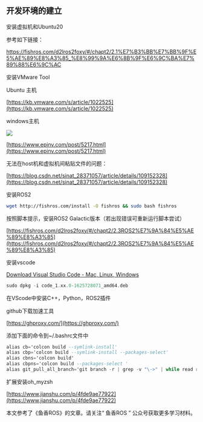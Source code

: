 ## 开发环境的建立

安装虚拟机和Ubuntu20

参考如下链接：

[https://fishros.com/d2lros2foxy/#/chapt2/2.1%E7%B3%BB%E7%BB%9F%E5%AE%89%E8%A3%85_%E8%99%9A%E6%8B%9F%E6%9C%BA%E7%89%88%E6%9C%AC ](https://fishros.com/d2lros2foxy/#/chapt2/2.1%E7%B3%BB%E7%BB%9F%E5%AE%89%E8%A3%85_%E8%99%9A%E6%8B%9F%E6%9C%BA%E7%89%88%E6%9C%AC)



安装VMware Tool

Ubuntu 主机

[https://kb.vmware.com/s/article/1022525](https://kb.vmware.com/s/article/1022525)

windows主机

![](https://gitee.com/shoufei/blog_images/raw/master/20220217130938.png)



[https://www.epinv.com/post/5217.html](https://www.epinv.com/post/5217.html)



无法在host机和虚拟机间粘贴文件的问题：

[https://blog.csdn.net/sinat_28371057/article/details/109152328](https://blog.csdn.net/sinat_28371057/article/details/109152328)



安装ROS2

```Bash
wget http://fishros.com/install -O fishros && sudo bash fishros
```

按照脚本提示，安装ROS2 Galactic版本（若出现错误可重新运行脚本尝试）

[https://fishros.com/d2lros2foxy/#/chapt2/2.3ROS2%E7%9A%84%E5%AE%89%E8%A3%85](https://fishros.com/d2lros2foxy/#/chapt2/2.3ROS2%E7%9A%84%E5%AE%89%E8%A3%85)

安装vscode

[Download Visual Studio Code - Mac, Linux, Windows](https://code.visualstudio.com/Download)

```Ada
sudo dpkg -i code_1.xx.0-1625728071_amd64.deb
```

在VScode中安装C++，Python，ROS2插件



github下载加速工具

[https://ghproxy.com/](https://ghproxy.com/)



添加下面的命令到~/.bashrc文件中

```Ada
alias cb='colcon build --symlink-install'
alias cbp='colcon build --symlink-install --packages-select'
alias cbns='colcon build'
alias cbpns='colcon build --packages-select '
alias git_pull_all_branch='git branch -r | grep -v "\->" | while read remote; do git branch --track "${remote#origin/}" "$remote"; done ; git fetch --all ; git pull --all'
```



扩展安装oh_myzsh

[https://www.jianshu.com/p/4fde9ae77922](https://www.jianshu.com/p/4fde9ae77922)



本文参考了《鱼香ROS》的文章。请关注“ 鱼香ROS ” 公众号获取更多学习材料。